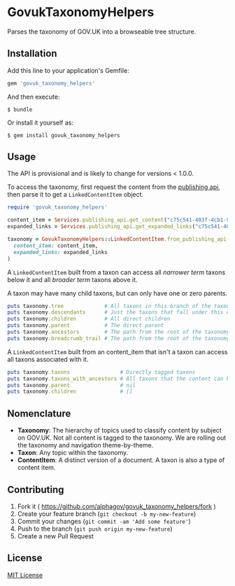 # GovukTaxonomyHelpers

Parses the taxonomy of GOV.UK into a browseable tree structure.

## Installation

Add this line to your application's Gemfile:

```ruby
gem 'govuk_taxonomy_helpers'
```

And then execute:

    $ bundle

Or install it yourself as:

    $ gem install govuk_taxonomy_helpers

## Usage

The API is provisional and is likely to change for versions < 1.0.0.

To access the taxonomy, first request the content from the [publishing api](https://github.com/alphagov/publishing-api), then parse it to get a `LinkedContentItem` object.

```ruby
require 'govuk_taxonomy_helpers'

content_item = Services.publishing_api.get_content("c75c541-403f-4cb1-9b34-4ddde816a80d")
expanded_links = Services.publishing_api.get_expanded_links("c75c541-403f-4cb1-9b34-4ddde816a80d")

taxonomy = GovukTaxonomyHelpers::LinkedContentItem.from_publishing_api(
  content_item: content_item,
  expanded_links: expanded_links
)
```

A `LinkedContentItem` built from a taxon can access all *narrower term* taxons below it and all *broader term* taxons above it.

A taxon may have many child taxons, but can only have one or zero parents.

```ruby
puts taxonomy.tree             # All taxons in this branch of the taxonomy
puts taxonomy.descendants      # Just the taxons that fall under this one
puts taxonomy.children         # All direct children
puts taxonomy.parent           # The direct parent
puts taxonomy.ancestors        # The path from the root of the taxonomy to the parent taxon
puts taxonomy.breadcrumb_trail # The path from the root of the taxonomy to this taxon
```

A `LinkedContentItem` built from an content_item that isn't a taxon can access all taxons associated with it.

```ruby
puts taxonomy.taxons                # Directly tagged taxons
puts taxonomy.taxons_with_ancestors # All taxons that the content can be found in
puts taxonomy.parent                # nil
puts taxonomy.children              # []
```

## Nomenclature

- **Taxonomy**: The hierarchy of topics used to classify content by subject on GOV.UK. Not all content is tagged to the taxonomy. We are rolling out the taxonomy and navigation theme-by-theme.
- **Taxon**: Any topic within the taxonomy.
- **ContentItem**: A distinct version of a document. A taxon is also a type of content item.


## Contributing

1. Fork it ( https://github.com/alphagov/govuk_taxonomy_helpers/fork )
2. Create your feature branch (`git checkout -b my-new-feature`)
3. Commit your changes (`git commit -am 'Add some feature'`)
4. Push to the branch (`git push origin my-new-feature`)
5. Create a new Pull Request

## License

[MIT License](LICENCE.txt)
